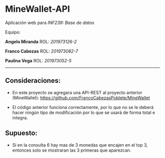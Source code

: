 # MineWallet-API

Aplicación web para *INF239: Base de datos*

Equipo:

**Angelo Miranda** ROL: *201973126-2*

**Franco Cabezas** ROL: *201973082-7*

**Paulina Vega**   ROL: *201973052-5*

------------------

## Consideraciones:

- En este proyecto se agregara una API-REST al proyecto anterior (MineWallet): https://github.com/FrancoCabezasPoblete/MineWallet

- El código anterior funciona correctamente, por lo que no se le deberá hacer ningún tipo de modificación por lo que se usará de forma total e integra. 

## Supuesto:

- Si en la consulta 6 hay mas de 3 monedas que encajen en el top 3, entonces solo se mostraran las 3 primeras que aparezcan.
